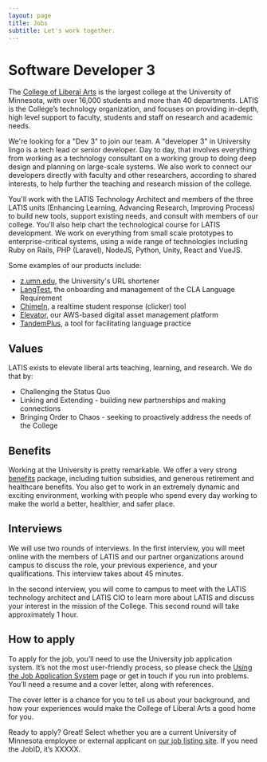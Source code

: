 ```yaml
---
layout: page
title: Jobs
subtitle: Let's work together.
---
```


# Software Developer 3 #

The [College of Liberal Arts](http://cla.umn.edu/) is the largest college at the University of Minnesota, with over 16,000 students and more than 40 departments.  LATIS is the College’s technology organization, and focuses on providing in-depth, high level support to faculty, students and staff on research and academic needs.  

We're looking for a "Dev 3" to join our team.  A "developer 3" in University lingo is a tech lead or senior developer.  Day to day, that involves everything from working as a technology consultant on a working group to doing deep design and planning on large-scale systems.  We also work to connect our developers directly with faculty and other researchers, according to shared interests, to help further the teaching and research mission of the college. 

You'll work with the LATIS Technology Architect and members of the three LATIS units (Enhancing Learning, Advancing Research, Improving Process) to build new tools, support existing needs, and consult with members of our college.  You'll also help chart the technological course for LATIS development.  We work on everything from small scale prototypes to enterprise-critical systems, using a wide range of technologies including Ruby on Rails, PHP (Laravel), NodeJS, Python, Unity, React and VueJS.  

Some examples of our products include:
* [z.umn.edu](http://z.umn.edu), the University's URL shortener
* [LangTest](http://langtest.cla.umn.edu), the onboarding and management of the CLA Language Requirement
* [ChimeIn](http://chimein2.cla.umn.edu), a realtime student response (clicker) tool
* [Elevator](http://www.elevatorapp.net), our AWS-based digital asset management platform
* [TandemPlus](http://tandem.umn.edu), a tool for facilitating language practice


## Values ##

LATIS exists to elevate liberal arts teaching, learning, and research. We do that by:

* Challenging the Status Quo
* Linking and Extending - building new partnerships and making connections
* Bringing Order to Chaos - seeking to proactively address the needs of the College

## Benefits ##

Working at the University is pretty remarkable. We offer a very strong [benefits](https://humanresources.umn.edu/benefits) package, including tuition subsidies, and generous retirement and healthcare benefits. You also get to work in an extremely dynamic and exciting environment, working with people who spend every day working to make the world a better, healthier, and safer place.

## Interviews ##
We will use two rounds of interviews. In the first interview, you will meet online with the members of LATIS and our partner organizations around campus to discuss the role, your previous experience, and your qualifications. This interview takes about 45 minutes.

In the second interview, you will come to campus to meet with the LATIS technology architect and LATIS CIO to learn more about LATIS and discuss your interest in the mission of the College. This second round will take approximately 1 hour.

## How to apply ##

To apply for the job, you’ll need to use the University job application system. It’s not the most user-friendly process, so please check the [Using the Job Application System](http://humanresources.umn.edu/find-job/using-employment-system) page or get in touch if you run into problems. You’ll need a resume and a cover letter, along with references.

The cover letter is a chance for you to tell us about your background, and how your experiences would make the College of Liberal Arts a good home for you.

Ready to apply? Great! Select whether you are a current University of Minnesota employee or external applicant on [our job listing site](https://jobsearch.cla.umn.edu/XXXXX). If you need the JobID, it’s XXXXX.
